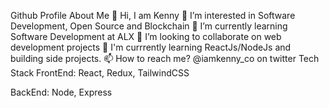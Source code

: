 Github Profile
About Me
👋 Hi, I am Kenny
👀 I’m interested in Software Development, Open Source and Blockchain
🌱 I’m currently learning Software Development at ALX
💞️ I’m looking to collaborate on web development projects
💞️ I'm currrently learning ReactJs/NodeJs and building side projects.
📫 How to reach me? @iamkenny_co on twitter
Tech Stack
FrontEnd: React, Redux, TailwindCSS

BackEnd: Node, Express

<!---
iamkenny-dev/iamkenny-dev is a ✨ special ✨ repository because its `README.md` (this file) appears on your GitHub profile.
You can click the Preview link to take a look at your changes.
--->
